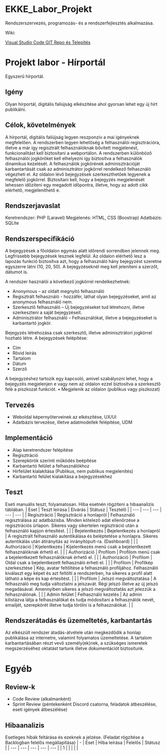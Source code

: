 # EKKE_Labor_Projekt
Rendszerszervezés, programozás- és a rendszerfejlesztés alkalmazása.

Wiki:

[Visual Studio Code GIT Repo és Telepítés](https://github.com/LakatosMate/EKE_Labor_Projekt/wiki/Projekt-Instal%C3%A1l%C3%A1sa)

# Projekt labor - Hírportál
Egyszerű hírportál.

## Igény
Olyan hírportál, digitális faliújság elkészítése ahol gyorsan lehet egy új hírt publikálni. 

## Célok, követelmények
A hírportál, digitális faliújság legyen reszponzív a mai igényeknek megfelelően. A rendszerben legyen lehetőség a felhasználói regisztrációra, illetve a már így regisztrált felhasználóknak bővített megjelenést, funkcionalitást kell biztosítani a webportálon. A rendszerben különböző felhasználói jogköröket kell elhelyezni így biztosítva a felhasználók dinamikus kezelését. A felhasználók jogkörének adminisztrációját karbantartását csak az adminisztrátor jogkörrel rendelkező felhasználó végezheti el. 
Az oldalon lévő bejegyzések szerkeszthetőek legyenek a megfelelő jogkörrel. Biztosítani kell, hogy a bejegyzés megjelenését lehessen időzíteni egy megadott időpontra, illetve, hogy az adott cikk elérhető, megjeleníthető e.

## Rendszerjavaslat
Keretrendszer: PHP (Laravel)
Megjelenés: HTML, CSS (Boostrap)
Adatbázis: SQLite

## Rendszerspecifikáció
A bejegyzések a főoldalon egymás alatt időrendi sorrendben jelennek meg. Legfrissebb bejegyzések lesznek legfelül. Az oldalon elérhető lesz a lapozás funkció biztosítva azt, hogy a felhasználó hány bejegyzést szeretne egyszerre látni (10, 20, 50). A bejegyzéseknél meg kell jeleníteni a szerzőt, dátumot is.

A rendszer használói a következő jogkörrel rendelkezhetnek:

- Anonymous – az oldalt megnyitó felhasználó 
- Regisztrált felhasználó - hozzáfér, láthat olyan bejegyzéseket, amit az anonymous felhasználó nem. 
- Szerkesztő felhasználó – Új bejegyzéseket tud létrehozni, illetve szerkeszteni a saját bejegyzéseit.
- Adminisztrátor felhasználó – Felhasználókat, illetve a bejegyzéseket is karbantartó jogkör.

Bejegyzés létrehozása csak szerkesztő, illetve adminisztrátori jogkörrel hozható létre. A bejegyzések felépítése:

- Cím
- Rövid leírás
-	Tartalom
-	Dátum
-	Szerző

A bejegyzéshez tartozik egy kapcsoló, amivel szabályozni lehet, hogy a bejegyzés megjelenjen e vagy nem az oldalon ezzel biztosítva a szerkesztő felé a piszkozat funkciót. 
•	Megjelenik az oldalon (publikus vagy piszkozat)

## Tervezés
-	Weboldal képernyőterveinek az elkészítése, UX/UI
-	Adatbázis tervezése, illetve adatmodellek felépítése, UDM

## Implementáció
-	Alap keretrendszer felépítése
-	Regisztráció
-	Szerepkörök szerinti működés beépítése
-	Karbantartó felület a felhasználókhoz
-	Hírfelület kialakítása (Publikus, nem publikus megjelenítés)
-	Karbantartó felület kialakítása a bejegyzésekhez

## Teszt
Eseti manuális teszt, folyamatosan. Hiba esetnén rögzíteni a hibaanalízis táblában.
| Eset | Teszt leírása | Elvárás | Státusz | Tesztelő |
| --- | --- | --- | --- | --- |
| Regisztráció | Regisztráció a honlapról | Felhasználó regisztrálása az adatbázisba. Minden kötelező adat ellenőrzése a regisztrációs ürlapon. Sikeres vagy sikertelen regisztráció után a felhasználó kapjon értesítést. | |
| Bejelentkezés | Bejelentkezés a honlapról | A regisztrált felhasználó autentikálása és beléptetése a honlapra. Sikeres autentikálás után átírányítás az inrányítópult-ra. (Dashboard) | |
| Authorizáció | Kijelentkezés | Kijelentkezés menü csak a bejelentkezett felhasználóknak érhető el. | |
| Authorizáció | Profilom | Profilom menü csak a bejelentkezett felhasználóknak érhető el. | |
| Authorizáció | Profilom | Oldal csak a bejelentkezett felhasználó érheti el. | |
| Profilom | Profilkép szerkesztése | Kép, avatar feltőltése a felhasználó profiljához. Felhasználó kiválaszt egy képet és azt feltölti a rendszerben, ha sikeres a profil alatt látható a képe és kap értesítést. | |
| Profilom | Jelszó megváltoztatása | A felhasználó meg tudja változtatni a jelszavát. Régi jelszó illetve az új jelszó megadásával. Amennyiben sikeres a jelszó megváltoztatás azt jelezzük a felhasználónak. | |
| Admin felület | Felhasználó kezelés | Az admin kilistázva látja a felhasználókat és tudja módosítani a felhasználók nevét, emailjét, szerepkörét illetve tudja törölni is a felhasználókat. | |

## Rendszerátadás és üzemeltetés, karbantartás
Az elkészült rendszer átadás-átvétele után megkezdődik a honlap publikálása az internetre, valamint folyamatos üzemeltetése. A tartalom karbantartásában részt vevő személy(ek)nek, a szükséges ismeretek megszerzéséhez oktatást tartunk illetve dokumentációt biztosítunk.

# Egyéb

## Review-k
- Code Review (alkalmanként)
- Sprint Review (péntekenként Discord csatorna, feladatok átbeszélése, eseti igények átbeszélése)

## Hibaanalizis
Esetleges hibák feltárása és ezeknek a jelzése. (Feladat rögzítése a Backlogban felelős megállapítása)
| - | Eset | Hiba leírása | Felelős | Státusz |
| --- | --- | --- | --- | --- |
| 1 |  |  |  |  |

